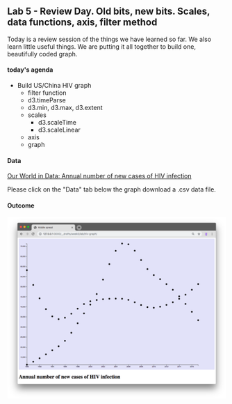 ## Lab 5 - Review Day. Old bits, new bits. Scales, data functions, axis, filter method

Today is a review session of the things we have learned so far. We also learn little useful things. We are putting it all together to build one, beautifully coded graph.

#### today's agenda
- Build US/China HIV graph
  - filter function
  - d3.timeParse
  - d3.min, d3.max, d3.extent
  - scales
    - d3.scaleTime
    - d3.scaleLinear
  - axis
  - graph

#### Data

[Our World in Data: Annual number of new cases of HIV infection](https://ourworldindata.org/grapher/new-cases-of-hiv-infection?tab=chart&time=1990..2017)

Please click on the "Data" tab below the graph download a .csv data file.


#### Outcome

![hiv.png](assets/hiv.png)

<!-- ##### filter function

In these steps, I am not covering every detail because, by now, we are used to the basics, like loading data using `d3.json(...).then(...)` or `d3.csv(...).then(...)` (you might have not used this but it's the same method, just for.csv files).

The dataset we are working with here is huge, it has data for many, many countries, 6468 data points in total. For now, we want to reduce this. How about just visualizing one country, China, for example.

JavaScript offers  extremely useful array methods for the most common things one wants to do with arrays:
- `array.foreach()`: a short hand to loop over each element of an array - I think of this as 'reading' access to the array's values
- `array.map()`: a method to create a new array from an existing one. It let's you loop over each element, rearrange, calculate, add to or take away from the values to construct a new datapoint which is then added to a **new** array that is returned.
- `array.filer()`: a method to create a new array that holds only a subsection of the original one. we can defined a condition which is tested for each element of the old array - if the condition is true for an element, it will be added to the new array, if the condition is false, the element will be ignored.

[Here is a reference for these methods.](https://dev.to/thegamefreak720/how-not-to-be-scared-of-js-array-methods-foreach-map-filter-and-reduce-2c13)

In our dataset, data points look like this:
```json
[

  ...

  {
    Code: "CHN"
    Entity: "China"
    Incidence - HIV/AIDS - Sex: Both - Age: All Ages (Number) (new cases of HIV): "53692.1332112"
    Year: "2011"
  },

  ...

]
```



##### d3.timeParse
##### d3.min, d3.max, d3.extent
##### scales

###### d3.scaleTime
###### d3.scaleLinear

##### axis
##### graph -->
